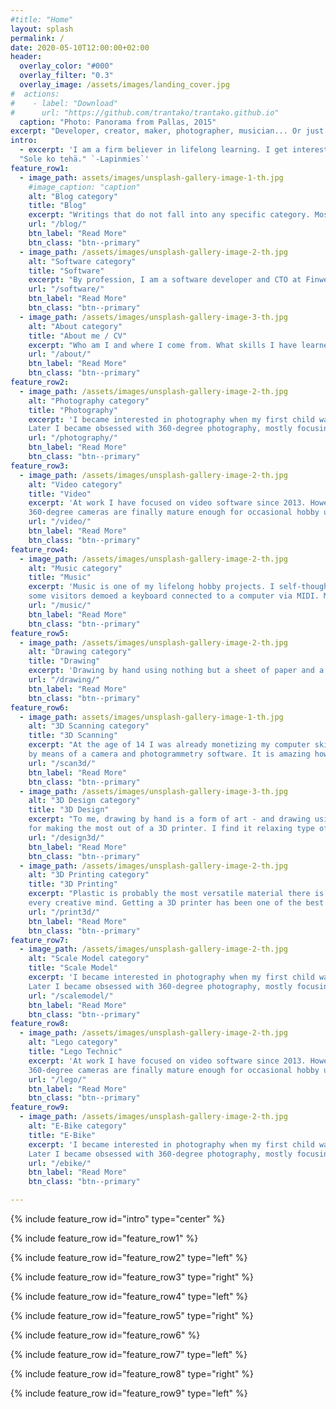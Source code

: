 ```yaml
---
#title: "Home"
layout: splash
permalink: /
date: 2020-05-10T12:00:00+02:00
header:
  overlay_color: "#000"
  overlay_filter: "0.3"
  overlay_image: /assets/images/landing_cover.jpg
#  actions:
#    - label: "Download"
#      url: "https://github.com/trantako/trantako.github.io"
  caption: "Photo: Panorama from Pallas, 2015"
excerpt: "Developer, creator, maker, photographer, musician... Or just an ordinary guy who enjoys re-training his brain with new skills."
intro: 
  - excerpt: 'I am a firm believer in lifelong learning. I get interested in new things easily. Knowing the versatility of the human brain, my attitude always is "anyone with perseverance can learn to do this". Hence, this personal website is a mix of all things I enjoy to do!<br><br>
  "Sole ko tehä." `-Lapinmies`'
feature_row1:
  - image_path: assets/images/unsplash-gallery-image-1-th.jpg
    #image_caption: "caption"
    alt: "Blog category"
    title: "Blog"
    excerpt: "Writings that do not fall into any specific category. Mostly dealing with matters of current or local interest. Sometimes written in Finnish (my native language)."
    url: "/blog/"
    btn_label: "Read More"
    btn_class: "btn--primary"
  - image_path: /assets/images/unsplash-gallery-image-2-th.jpg
    alt: "Software category"
    title: "Software"
    excerpt: "By profession, I am a software developer and CTO at Finwe Ltd. Here you'll find content related to software development - especially on sensors and video."
    url: "/software/"
    btn_label: "Read More"
    btn_class: "btn--primary"
  - image_path: /assets/images/unsplash-gallery-image-3-th.jpg
    alt: "About category"
    title: "About me / CV"
    excerpt: "Who am I and where I come from. What skills I have learned and what are my ambitions professionally and generally in life. Also a formal CV. "
    url: "/about/"
    btn_label: "Read More"
    btn_class: "btn--primary"
feature_row2:
  - image_path: /assets/images/unsplash-gallery-image-2-th.jpg
    alt: "Photography category"
    title: "Photography"
    excerpt: 'I became interested in photography when my first child was born. She was moving too fast for camera phones of that time, so I got a DSLR.
    Later I became obsessed with 360-degree photography, mostly focusing on winter landscapes from Muonio, located in Finnish Lapland.'
    url: "/photography/"
    btn_label: "Read More"
    btn_class: "btn--primary"
feature_row3:
  - image_path: /assets/images/unsplash-gallery-image-2-th.jpg
    alt: "Video category"
    title: "Video"
    excerpt: 'At work I have focused on video software since 2013. However, making videos myself is a much newer thing. It started in 2019 when I considered that
    360-degree cameras are finally mature enough for occasional hobby use.'
    url: "/video/"
    btn_label: "Read More"
    btn_class: "btn--primary"
feature_row4:
  - image_path: /assets/images/unsplash-gallery-image-2-th.jpg
    alt: "Music category"
    title: "Music"
    excerpt: 'Music is one of my lifelong hobby projects. I self-thought myself to play piano at the age of 6 or 7. When I was at 1st grade in the elementary school,
    some visitors demoed a keyboard connected to a computer via MIDI. Mind blown, spent my youth composing music with a similar setup. Recently, I`ve been playing guitars.'
    url: "/music/"
    btn_label: "Read More"
    btn_class: "btn--primary"
feature_row5:
  - image_path: /assets/images/unsplash-gallery-image-2-th.jpg
    alt: "Drawing category"
    title: "Drawing"
    excerpt: 'Drawing by hand using nothing but a sheet of paper and a pencil is a form of art that I find interesting. Sometimes I draw nothing for years, and then suddenly get attracted to it again. It is a great way to learn eye-hand coordination.'
    url: "/drawing/"
    btn_label: "Read More"
    btn_class: "btn--primary"
feature_row6:
  - image_path: assets/images/unsplash-gallery-image-1-th.jpg
    alt: "3D Scanning category"
    title: "3D Scanning"
    excerpt: "At the age of 14 I was already monetizing my computer skills by by scanning and proof-reading articles for a magazine. Later I became interested in 3D scanning
    by means of a camera and photogrammetry software. It is amazing how precise 3D models can be created using a camera and some clever math!"
    url: "/scan3d/"
    btn_label: "Read More"
    btn_class: "btn--primary"
  - image_path: /assets/images/unsplash-gallery-image-3-th.jpg
    alt: "3D Design category"
    title: "3D Design"
    excerpt: "To me, drawing by hand is a form of art - and drawing using a computer is great for designing functional, printable components. This skill is almost mandatory
    for making the most out of a 3D printer. I find it relaxing type of problem solving - like filling a cross-words puzzle or a sudoku."
    url: "/design3d/"
    btn_label: "Read More"
    btn_class: "btn--primary"
  - image_path: /assets/images/unsplash-gallery-image-2-th.jpg
    alt: "3D Printing category"
    title: "3D Printing"
    excerpt: "Plastic is probably the most versatile material there is. Being able to print almost any imaginable form within a few hours at home - that is revolutionary for 
    every creative mind. Getting a 3D printer has been one of the best purchases I've ever made. There is some learning curve, though."
    url: "/print3d/"
    btn_label: "Read More"
    btn_class: "btn--primary"
feature_row7:
  - image_path: /assets/images/unsplash-gallery-image-2-th.jpg
    alt: "Scale Model category"
    title: "Scale Model"
    excerpt: 'I became interested in photography when my first child was born. She was moving too fast for camera phones of that time, so I got a DSLR.
    Later I became obsessed with 360-degree photography, mostly focusing on winter landscapes from Muonio, located in Finnish Lapland.'
    url: "/scalemodel/"
    btn_label: "Read More"
    btn_class: "btn--primary"
feature_row8:
  - image_path: /assets/images/unsplash-gallery-image-2-th.jpg
    alt: "Lego category"
    title: "Lego Technic"
    excerpt: 'At work I have focused on video software since 2013. However, making videos myself is a much newer thing. It started in 2019 when I considered that
    360-degree cameras are finally mature enough for occasional hobby use.'
    url: "/lego/"
    btn_label: "Read More"
    btn_class: "btn--primary"
feature_row9:
  - image_path: /assets/images/unsplash-gallery-image-2-th.jpg
    alt: "E-Bike category"
    title: "E-Bike"
    excerpt: 'I became interested in photography when my first child was born. She was moving too fast for camera phones of that time, so I got a DSLR.
    Later I became obsessed with 360-degree photography, mostly focusing on winter landscapes from Muonio, located in Finnish Lapland.'
    url: "/ebike/"
    btn_label: "Read More"
    btn_class: "btn--primary"

---
```


{% include feature_row id="intro" type="center" %}

{% include feature_row id="feature_row1" %}

{% include feature_row id="feature_row2" type="left" %}

{% include feature_row id="feature_row3" type="right" %}

{% include feature_row id="feature_row4" type="left" %}

{% include feature_row id="feature_row5" type="right" %}

{% include feature_row id="feature_row6" %}

{% include feature_row id="feature_row7" type="left" %}

{% include feature_row id="feature_row8" type="right" %}

{% include feature_row id="feature_row9" type="left" %}